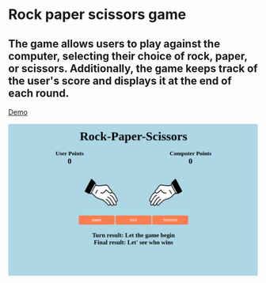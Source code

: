 # Rock paper scissors game

## The game allows users to play against the computer, selecting their choice of rock, paper, or scissors. Additionally, the game keeps track of the user's score and displays it at the end of each round.

<a href="https://rock-paper-scissors-ten-pi.vercel.app/">Demo</a>

<img src="./src/images/Rock-Paper-Scissors.png">